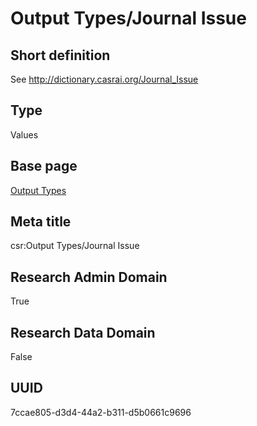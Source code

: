 # Output Types/Journal Issue
## Short definition
See http://dictionary.casrai.org/Journal_Issue
## Type
Values
## Base page
[Output Types](../../Objects/Output%20Types.md)
## Meta title
csr:Output Types/Journal Issue
## Research Admin Domain
True
## Research Data Domain
False
## UUID
7ccae805-d3d4-44a2-b311-d5b0661c9696
